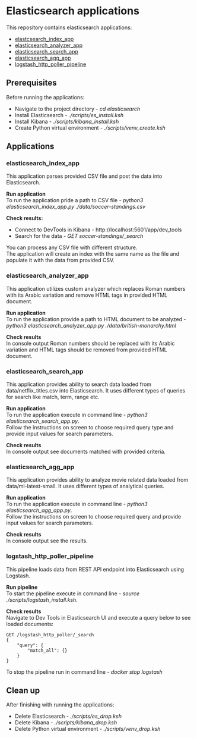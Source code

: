 # Elasticsearch applications
This repository contains elasticsearch applications:
- [elastcsearch_index_app](#elasticsearch_index_app)
- [elasticsearch_analyzer_app](#elasticsearch_analyzer_app)
- [elasticsearch_search_app](#elasticsearch_search_app)
- [elasticsearch_agg_app](#elasticsearch_agg_app)
- [logstash_http_poller_pipeline](#logstash_http_poller_pipeline) 

## Prerequisites
Before running the applications: 
- Navigate to the project directory - *cd elasticsearch*
- Install Elasticsearch - *./scripts/es_install.ksh*
- Install Kibana - *./scripts/kibana_install.ksh*
- Create Python virtual environment - *./scripts/venv_create.ksh*

## Applications
### elasticsearch_index_app
This application parses provided CSV file and post the data into Elasticsearch.

**Run application** \
To run the application pride a path to CSV file - *python3 elasticsearch_index_app.py ./data/soccer-standings.csv*

**Check results:**
- Connect to DevTools in Kibana - http://localhost:5601/app/dev_tools 
- Search for the data - *GET soccer-standings/_search*

You can process any CSV file with different structure. \
The application will create an index with the same name as the file and populate it with the data from provided CSV.

### elasticsearch_analyzer_app
This application utilizes custom analyzer which replaces Roman numbers with its Arabic variation and remove HTML tags in provided HTML document.

**Run application** \
To run the application provide a path to HTML document to be analyzed - *python3 elasticsearch_analyzer_app.py ./data/british-monarchy.html*

**Check results** \
In console output Roman numbers should be replaced with its Arabic variation and HTML tags should be removed from provided HTML document.

### elasticsearch_search_app
This application provides ability to search data loaded from data/netflix_titles.csv into Elasticsearch. It uses different types of queries for search like match, term, range etc.

**Run application** \
To run the application execute in command line - *python3 elasticsearch_search_app.py*.\
Follow the instructions on screen to choose required query type and provide input values for search parameters.

**Check results** \
In console output see documents matched with provided criteria.

### elasticsearch_agg_app
This application provides ability to analyze movie related data loaded from data/ml-latest-small. It uses different types of analytical queries.

**Run application** \
To run the application execute in command line - *python3 elasticsearch_agg_app.py*.\
Follow the instructions on screen to choose required query and provide input values for search parameters.

**Check results** \
In console output see the results.

### logstash_http_poller_pipeline
This pipeline loads data from REST API endpoint into Elasticsearch using Logstash.

**Run pipeline** \
To start the pipeline execute in command line - *source ./scripts/logstash_install.ksh*.

**Check results** \
Navigate to Dev Tools in Elasticsearch UI and execute a query below to see loaded documents:
```
GET /logstash_http_poller/_search
{
    "query": {
        "match_all": {}
    }
}
```
To stop the pipeline run in command line - *docker stop logstash* 

## Clean up
After finishing with running the applications:
- Delete Elasticsearch - *./scripts/es_drop.ksh*
- Delete Kibana - *./scripts/kibana_drop.ksh*
- Delete Python virtual environment - *./scripts/venv_drop.ksh*

